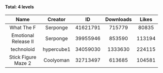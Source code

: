 #### Total: 4 levels

| Name | Creator | ID | Downloads | Likes |
|:---:|:---:|:---:|:---:|:---:|
| What The F | Serponge | 41621791 | 715779 | 80835
| Emotional Release II | Serponge | 39955946 | 853590 | 113194
| technoloid | hypercube1 | 34059030 | 1333630 | 224115
| Stick Figure Maze 2 | Coolyoman | 32713497 | 613685 | 104581
